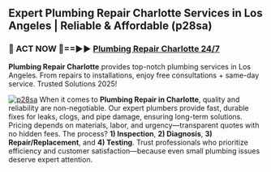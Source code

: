 ## Expert Plumbing Repair Charlotte Services in Los Angeles | Reliable & Affordable (p28sa)  

<h3>🚿 ACT NOW 🌟==►► <a href="https://tinyurl.com/2ne6vx2x" rel="nofollow">Plumbing Repair Charlotte 24/7</a></h3>

**Plumbing Repair Charlotte** provides top-notch plumbing services in Los Angeles. From repairs to installations, enjoy free consultations + same-day service. Trusted Solutions 2025!

[![p28sa](https://i.imgur.com/4PFF4AK.jpeg)](https://tinyurl.com/2ne6vx2x)
When it comes to **Plumbing Repair in Charlotte**, quality and reliability are non-negotiable. Our expert plumbers provide fast, durable fixes for leaks, clogs, and pipe damage, ensuring long-term solutions. Pricing depends on materials, labor, and urgency—transparent quotes with no hidden fees. The process? **1) Inspection**, **2) Diagnosis**, **3) Repair/Replacement**, and **4) Testing**. Trust professionals who prioritize efficiency and customer satisfaction—because even small plumbing issues deserve expert attention.